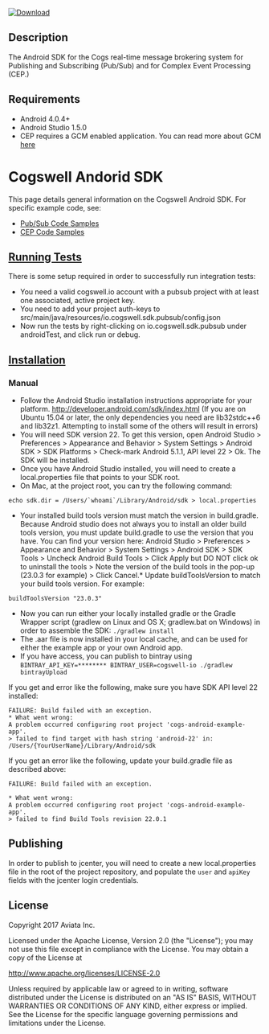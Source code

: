 [ ![Download](https://api.bintray.com/packages/cogswell-io/maven/cogs-android-client-sdk/images/download.svg)](https://bintray.com/cogswell-io/maven/cogs-android-client-sdk/_latestVersion)

## Description
The Android SDK for the Cogs real-time message brokering system for Publishing and Subscribing (Pub/Sub) and for Complex Event Processing (CEP.)

## Requirements
* Android 4.0.4+
* Android Studio 1.5.0
* CEP requires a GCM enabled application. You can read more about GCM [here](https://developers.google.com/cloud-messaging/)

# Cogswell Andorid SDK
This page details general information on the Cogswell Android SDK. For specific example code, see:
* [Pub/Sub Code Samples](API-PUBSUB.md)
* [CEP Code Samples](API-CEP.md)

## [Running Tests](#testing)
There is some setup required in order to successfully run integration tests:
* You need a valid cogswell.io account with a pubsub project with at least one associated, active project key.
* You need to add your project auth-keys to src/main/java/resources/io.cogswell.sdk.pubsub/config.json
* Now run the tests by right-clicking on io.cogswell.sdk.pubsub under androidTest, and click run or debug.

## [Installation](#build-details)
### Manual
* Follow the Android Studio installation instructions appropriate for your platform. http://developer.android.com/sdk/index.html (If you are on Ubuntu 15.04 or later, the only dependencies you need are lib32stdc++6 and lib32z1. Attempting to install some of the others will result in errors)
* You will need SDK version 22. To get this version, open Android Studio > Preferences > Appearance and Behavior > System Settings > Android SDK > SDK Platforms > Check-mark Android 5.1.1, API level 22 > Ok.  The SDK will be installed.
* Once you have Android Studio installed, you will need to create a local.properties file that points to your SDK root.
* On Mac, at the project root, you can try the following command:
```
echo sdk.dir = /Users/`whoami`/Library/Android/sdk > local.properties
```
* Your installed build tools version must match the version in build.gradle.  Because Android studio does not always you to install an older build tools version, you must update build.gradle to use the version that you have.  You can find your version here: Android Studio > Preferences > Appearance and Behavior > System Settings > Android SDK > SDK Tools > Uncheck Android Build Tools > Click Apply but DO NOT click ok to uninstall the tools > Note the version of the build tools in the pop-up (23.0.3 for example) > Click Cancel.* Update buildToolsVersion to match your build tools version.  For example:
```
buildToolsVersion "23.0.3"
```
* Now you can run either your locally installed gradle or the Gradle Wrapper script (gradlew on Linux and OS X; gradlew.bat on Windows) in order to assemble the SDK: `./gradlew install`
* The .aar file is now installed in your local cache, and can be used for either the example app or your own Android app.
* If you have access, you can publish to bintray using `BINTRAY_API_KEY=******** BINTRAY_USER=cogswell-io ./gradlew bintrayUpload`

If you get and error like the following, make sure you have SDK API level 22 installed:
```
FAILURE: Build failed with an exception.
* What went wrong:
A problem occurred configuring root project 'cogs-android-example-app'.
> failed to find target with hash string 'android-22' in: /Users/{YourUserName}/Library/Android/sdk
```
If you get an error like the following, update your build.gradle file as described above:
```
FAILURE: Build failed with an exception.

* What went wrong:
A problem occurred configuring root project 'cogs-android-example-app'.
> failed to find Build Tools revision 22.0.1
```

## Publishing
In order to publish to jcenter, you will need to create a new local.properties file in the root of the project repository, and populate the `user` and `apiKey` fields with the jcenter login credentials.

## License
Copyright 2017 Aviata Inc.

Licensed under the Apache License, Version 2.0 (the "License");
you may not use this file except in compliance with the License.
You may obtain a copy of the License at

http://www.apache.org/licenses/LICENSE-2.0

Unless required by applicable law or agreed to in writing, software
distributed under the License is distributed on an "AS IS" BASIS,
WITHOUT WARRANTIES OR CONDITIONS OF ANY KIND, either express or implied.
See the License for the specific language governing permissions and
limitations under the License.
